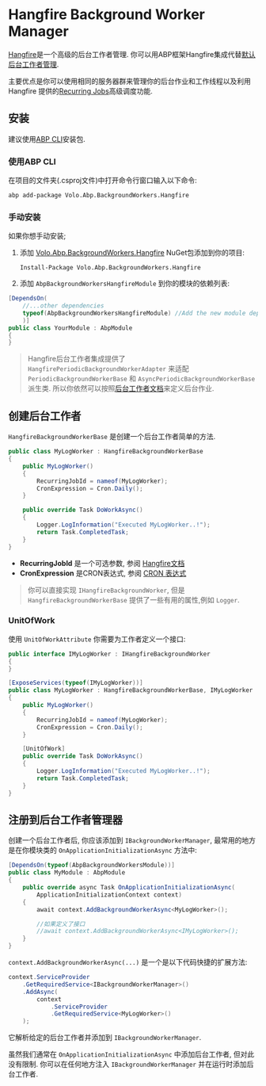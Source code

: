 # Hangfire Background Worker Manager

[Hangfire](https://https://www.hangfire.io/)是一个高级的后台工作者管理. 你可以用ABP框架Hangfire集成代替[默认后台工作者管理](Background-Workers.md).

主要优点是你可以使用相同的服务器群来管理你的后台作业和工作线程以及利用 Hangfire 提供的[Recurring Jobs](https://docs.hangfire.io/en/latest/background-methods/performing-recurrent-tasks.html?highlight=recurring)高级调度功能.

## 安装

建议使用[ABP CLI](CLI.md)安装包.


### 使用ABP CLI

在项目的文件夹(.csproj文件)中打开命令行窗口输入以下命令:

````bash
abp add-package Volo.Abp.BackgroundWorkers.Hangfire
````

### 手动安装

如果你想手动安装;

1. 添加 [Volo.Abp.BackgroundWorkers.Hangfire](https://www.nuget.org/packages/Volo.Abp.BackgroundWorkers.Hangfire) NuGet包添加到你的项目:

   ````
   Install-Package Volo.Abp.BackgroundWorkers.Hangfire
   ````

2. 添加 `AbpBackgroundWorkersHangfireModule` 到你的模块的依赖列表:

````csharp
[DependsOn(
    //...other dependencies
    typeof(AbpBackgroundWorkersHangfireModule) //Add the new module dependency
    )]
public class YourModule : AbpModule
{
}
````

> Hangfire后台工作者集成提供了 `HangfirePeriodicBackgroundWorkerAdapter` 来适配 `PeriodicBackgroundWorkerBase` 和 `AsyncPeriodicBackgroundWorkerBase` 派生类. 所以你依然可以按照[后台工作者文档](Background-Workers.md)来定义后台作业.

## 创建后台工作者

`HangfireBackgroundWorkerBase` 是创建一个后台工作者简单的方法.

```` csharp
public class MyLogWorker : HangfireBackgroundWorkerBase
{
    public MyLogWorker()
    {
        RecurringJobId = nameof(MyLogWorker);
        CronExpression = Cron.Daily();
    }

    public override Task DoWorkAsync()
    {
        Logger.LogInformation("Executed MyLogWorker..!");
        return Task.CompletedTask;
    }
}
````

* **RecurringJobId** 是一个可选参数, 参阅 [Hangfire文档](https://docs.hangfire.io/en/latest/background-methods/performing-recurrent-tasks.html)
* **CronExpression** 是CRON表达式, 参阅 [CRON 表达式](https://en.wikipedia.org/wiki/Cron#CRON_expression)

> 你可以直接实现 `IHangfireBackgroundWorker`, 但是 `HangfireBackgroundWorkerBase` 提供了一些有用的属性,例如 `Logger`.

### UnitOfWork

使用 `UnitOfWorkAttribute` 你需要为工作者定义一个接口:

```csharp
public interface IMyLogWorker : IHangfireBackgroundWorker
{
}

[ExposeServices(typeof(IMyLogWorker))]
public class MyLogWorker : HangfireBackgroundWorkerBase, IMyLogWorker
{
    public MyLogWorker()
    {
        RecurringJobId = nameof(MyLogWorker);
        CronExpression = Cron.Daily();
    }

    [UnitOfWork]
    public override Task DoWorkAsync()
    {
        Logger.LogInformation("Executed MyLogWorker..!");
        return Task.CompletedTask;
    }
}
```

## 注册到后台工作者管理器

创建一个后台工作者后, 你应该添加到 `IBackgroundWorkerManager`, 最常用的地方是在你模块类的 `OnApplicationInitializationAsync` 方法中:

```` csharp
[DependsOn(typeof(AbpBackgroundWorkersModule))]
public class MyModule : AbpModule
{
    public override async Task OnApplicationInitializationAsync(
        ApplicationInitializationContext context)
    {
        await context.AddBackgroundWorkerAsync<MyLogWorker>();

        //如果定义了接口
        //await context.AddBackgroundWorkerAsync<IMyLogWorker>(); 
    }
}
````

`context.AddBackgroundWorkerAsync(...)` 是一个是以下代码快捷的扩展方法:

```` csharp
context.ServiceProvider
    .GetRequiredService<IBackgroundWorkerManager>()
    .AddAsync(
        context
            .ServiceProvider
            .GetRequiredService<MyLogWorker>()
    );
````

它解析给定的后台工作者并添加到 `IBackgroundWorkerManager`.

虽然我们通常在 `OnApplicationInitializationAsync` 中添加后台工作者, 但对此没有限制. 你可以在任何地方注入 `IBackgroundWorkerManager` 并在运行时添加后台工作者.